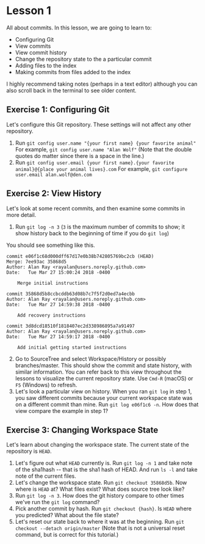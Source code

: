 Lesson 1
========

All about commits. In this lesson, we are going to learn to:

- Configuring Git
- View commits
- View commit history
- Change the repository state to the a particular commit
- Adding files to the index
- Making commits from files added to the index

I highly recommend taking notes (perhaps in a text editor) although you can also scroll back in the terminal to see older content.

Exercise 1: Configuring Git
---------------------------

Let's configure this Git repository. These settings will not affect any other repository.

1. Run `git config user.name "{your first name} {your favorite animal"` For example, `git config user.name "Alan Wolf"` (Note that the double quotes do matter since there is a space in the line.)
2. Run `git config user.email {your first name}.{your favorite animal}@{place your animal lives}.com` For example, `git configure user.email alan.wolf@den.com`

Exercise 2: View History
------------------------

Let's look at some recent commits, and then examine some commits in more detail.

1. Run `git log -n 3`  (`3` is the maximum number of commits to show; it show history back to the beginning of time if you do `git log`)

You should see something like this.

```
commit e06f1c68d000dff67d17e0b38b742805769bc2cb (HEAD)
Merge: 7ee93ac 35868d5
Author: Alan Ray <rayalan@users.noreply.github.com>
Date:   Tue Mar 27 15:00:24 2018 -0400

    Merge initial instructions

commit 35868d5b8ccbcddb63d08b7c7f5f2d0ed7a4ecbb
Author: Alan Ray <rayalan@users.noreply.github.com>
Date:   Tue Mar 27 14:59:38 2018 -0400

    Add recovery instructions

commit 3d8dcd18510f1818407ec2d338986895a7a91497
Author: Alan Ray <rayalan@users.noreply.github.com>
Date:   Tue Mar 27 14:59:17 2018 -0400

    Add initial getting started instructions
```

2. Go to SourceTree and select Workspace/History or possibly branches/master. This should show the commit and state history, with similar information. You can refer back to this view throughout the lessons to visualize the current repository state. Use `Cmd-R` (macOS) or `F5` (Windows) to refresh.
3. Let's look a particular view on history. When you ran `git log` in step 1, you saw different commits because your current workspace state was on a different commit than mine. Run `git log e06f1c6 -n`. How does that view compare the example in step 1?


Exercise 3: Changing Workspace State
------------------------------------

Let's learn about changing the workspace state. The current state of the repository is `HEAD`.

1. Let's figure out what `HEAD` currently is. Run `git log -n 1` and take note of the sha1hash -- that is the sha1 hash of HEAD. And run `ls -l` and take note of the current files.
2. Let's change the workspace state. Run `git checkout 35868d5b`. Now where is `HEAD` at? What files exist? What does source tree look like?
3. Run `git log -n 3`. How does the git history compare to other times we've run the `git log` command?
4. Pick another commit by hash. Run `git checkout {hash}`. Is `HEAD` where you predicted? What about the file state?
5. Let's reset our state back to where it was at the beginning. Run `git checkout --detach origin/master`  (Note that is not a universal reset command, but is correct for this tutorial.)
